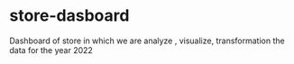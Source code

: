 # store-dasboard
Dashboard of store in which we are analyze , visualize, transformation the data for the year 2022
